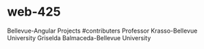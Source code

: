 # web-425
Bellevue-Angular Projects
#contributers
Professor Krasso-Bellevue University 
Griselda Balmaceda-Bellevue University 